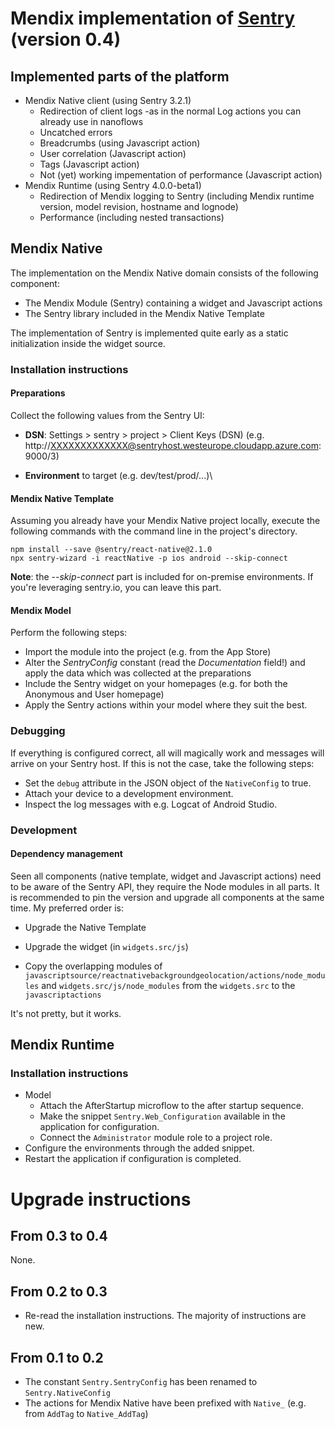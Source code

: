 # Mendix implementation of [Sentry](https://sentry.io) (version 0.4)

## Implemented parts of the platform

 - Mendix Native client (using Sentry 3.2.1)
     - Redirection of client logs -as in the normal Log actions you can already use in nanoflows
     - Uncatched errors
     - Breadcrumbs (using Javascript action)
     - User correlation (Javascript action)
     - Tags (Javascript action) 
     - Not (yet) working impementation of performance (Javascript action)
- Mendix Runtime (using Sentry 4.0.0-beta1)
     - Redirection of Mendix logging to Sentry (including Mendix runtime version, model revision, hostname and lognode)
     - Performance (including nested transactions)



## Mendix Native

The implementation on the Mendix Native domain consists of the following component:
 - The Mendix Module (Sentry) containing a widget and Javascript actions
 - The Sentry library included in the Mendix Native Template

The implementation of Sentry is implemented quite early as a static initialization inside the widget source.

### Installation instructions

#### Preparations

Collect the following values from the Sentry UI:

 - **DSN**: Settings > sentry > project > Client Keys (DSN) (e.g. http://XXXXXXXXXXXXX@sentryhost.westeurope.cloudapp.azure.com:9000/3)

 - **Environment** to target (e.g. dev/test/prod/...)\

#### Mendix Native Template
Assuming you already have your Mendix Native project locally, execute the following commands with the command line in the project's directory.

```
npm install --save @sentry/react-native@2.1.0
npx sentry-wizard -i reactNative -p ios android --skip-connect
```

**Note**: the *--skip-connect* part is included for on-premise environments. If you're leveraging sentry.io, you can leave this part.

#### Mendix Model
Perform the following steps:
- Import the module into the project (e.g. from the App Store)
- Alter the *SentryConfig* constant (read the *Documentation* field!) and apply the data which was collected at the preparations
- Include the Sentry widget on your homepages (e.g. for both the Anonymous and User homepage)
- Apply the Sentry actions within your model where they suit the best.

### Debugging

If everything is configured correct, all will magically work and messages will arrive on your Sentry host. If this is not the case, take the following steps:
- Set the `debug` attribute in the JSON object of the `NativeConfig` to true.
- Attach your device to a development environment.
- Inspect the log messages with e.g. Logcat of Android Studio.


### Development
#### Dependency management
Seen all components (native template, widget and Javascript actions) need to be aware of the Sentry API, they require the Node modules in all parts. It is recommended to pin the version and upgrade all components at the same time. My preferred order is:
- Upgrade the Native Template

- Upgrade the widget (in `widgets.src/js`)

- Copy the overlapping modules of `javascriptsource/reactnativebackgroundgeolocation/actions/node_modules` and `widgets.src/js/node_modules` from the `widgets.src` to the `javascriptactions`

It's not pretty, but it works.



## Mendix Runtime



### Installation instructions

- Model
  - Attach the AfterStartup microflow to the after startup sequence.
  - Make the snippet `Sentry.Web_Configuration` available in the application for configuration.
  - Connect the `Administrator` module role to a project role.
- Configure the environments through the added snippet.
- Restart the application if configuration is completed.



# Upgrade instructions

## From 0.3 to 0.4

None.

## From 0.2 to 0.3

- Re-read the installation instructions. The majority of instructions are new.

## From 0.1 to 0.2

- The constant `Sentry.SentryConfig` has been renamed to `Sentry.NativeConfig`
- The actions for Mendix Native have been prefixed with `Native_` (e.g. from `AddTag` to `Native_AddTag`)




